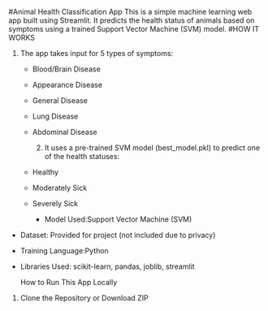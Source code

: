 #Animal Health Classification App
This is a simple machine learning web app built using Streamlit. It predicts the health status of animals based on symptoms using a trained Support Vector Machine (SVM) model.
#HOW IT WORKS
1. The app takes input for 5 types of symptoms:
   - Blood/Brain Disease
   - Appearance Disease
   - General Disease
   - Lung Disease
   - Abdominal Disease
     
     2. It uses a pre-trained SVM model (best_model.pkl) to predict one of the health statuses:
   - Healthy
   - Moderately Sick
   - Severely Sick

      - Model Used:Support Vector Machine (SVM)
- Dataset: Provided for project (not included due to privacy)
- Training Language:Python
- Libraries Used: scikit-learn, pandas, joblib, streamlit

  How to Run This App Locally

1. Clone the Repository or Download ZIP
